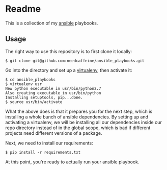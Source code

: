 # Readme

This is a collection of my [ansible](https://github.com/ansible/ansible) playbooks.

Usage
-----
The right way to use this repository is to first clone it locally:

    $ git clone git@github.com:needcaffeine/ansible_playbooks.git

Go into the directory and set up a [virtualenv](https://virtualenv.pypa.io), then activate it:

    $ cd ansible_playbooks
    $ virtualenv usr
    New python executable in usr/bin/python2.7
    Also creating executable in usr/bin/python
    Installing setuptools, pip...done.
    $ source usr/bin/activate

What the above does is that it prepares you for the next step, which is installing a whole bunch of ansible dependencies. By setting up and activating a virtualenv, we will be installing all our dependencies inside our repo directory instead of in the global scope, which is bad if different projects need different versions of a package.

Next, we need to install our requirements:

    $ pip install -r requirements.txt

At this point, you're ready to actually run your ansible playbook.
